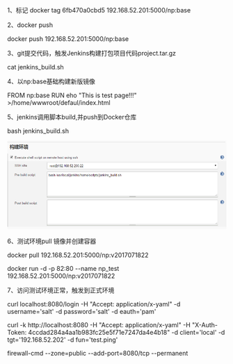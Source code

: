 1、标记
docker tag 6fb470a0cbd5 192.168.52.201:5000/np:base

2、docker push

docker push 192.168.52.201:5000/np:base


3、git提交代码，触发Jenkins构建打包项目代码project.tar.gz

cat jenkins_build.sh


4、以np:base基础构建新版镜像

FROM np:base
RUN eho "This is test page!!!" >/home/wwwroot/defaul/index.html

5、jenkins调用脚本build,并push到Docker仓库

bash jenkins_build.sh

![image](/images/Jenkins_build.png)



6、测试环境pull 镜像并创建容器

docker pull 192.168.52.201:5000/np:v2017071822

docker run -d -p 82:80 --name np_test 192.168.52.201:5000/np:v2017071822



7、访问测试环境正常，触发到正式环境


 curl localhost:8080/login -H "Accept: application/x-yaml" -d username='salt' -d password='salt' -d eauth='pam'
 
 curl -k http://localhost:8080 -H "Accept: application/x-yaml" -H "X-Auth-Token: 4ccdad284a4aa1b983fc25e5f71e7247da4e4b18" -d client='local' -d tgt='192.168.52.202' -d fun='test.ping'
 
 
 firewall-cmd --zone=public --add-port=8080/tcp --permanent